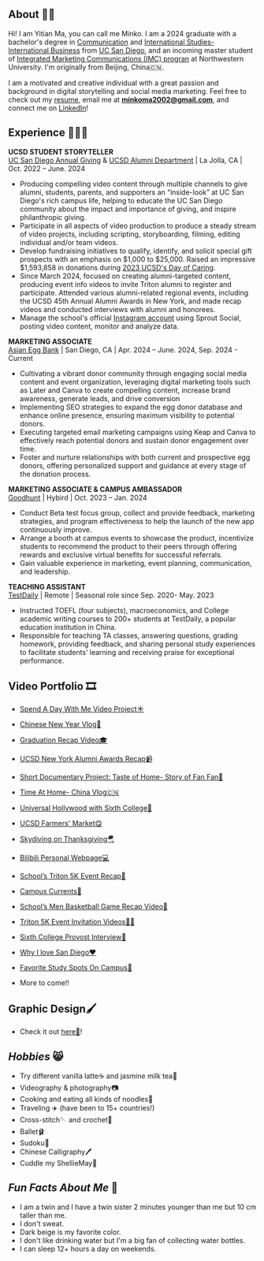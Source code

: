 ## About 👋🏼
Hi! I am Yitian Ma, you can call me Minko. I am a 2024 graduate with a bachelor's degree in [Communication](https://communication.ucsd.edu/) and [International Studies- International Business](https://isp.ucsd.edu/) from [UC San Diego](https://ucsd.edu/), and an incoming master student of [Integrated Marketing Communications (IMC) progran](https://www.medill.northwestern.edu/imc/full-time/) at Northwestern University. I'm originally from Beijing, China🇨🇳.

I am a motivated and creative individual with a great passion and background in digital storytelling and social media marketing. Feel free to check out my [resume](https://minkoma.github.io/minkoma.io/assets/Resume.pdf), email me at **minkoma2002@gmail.com**, and connect me on [LinkedIn](https://www.linkedin.com/in/minko-m-281519255/)!

## Experience 💁🏻‍♀️
**UCSD STUDENT STORYTELLER** <br>
[UC San Diego Annual Giving](https://giving.ucsd.edu/) & [UCSD Alumni Department](https://alumni.ucsd.edu/) | La Jolla, CA | Oct. 2022 – June. 2024
* Producing compelling video content through multiple channels to give alumni, students, parents, and supporters an “inside-look” at UC San Diego's rich campus life, helping to educate the UC San Diego community about the impact and importance of giving, and inspire philanthropic giving.
* Participate in all aspects of video production to produce a steady stream of video projects, including scripting, storyboarding, filming, editing individual and/or team videos.
* Develop fundraising initiatives to qualify, identify, and solicit special gift prospects with an emphasis on $1,000 to $25,000. Raised an impressive $1,593,858 in donations during [2023 UCSD's Day of Caring](https://ucare.ucsd.edu/pages/home-2308).
* Since March 2024, focused on creating alumni-targeted content, producing event info videos to invite Triton alumni to register and participate. Attended various alumni-related regional events, including the UCSD 45th Annual Alumni Awards in New York, and made recap videos and conducted interviews with alumni and honorees.
* Manage the school's official [Instagram account](https://www.instagram.com/ucsdstorytellers) using Sprout Social, posting video content, monitor and analyze data.

**MARKETING ASSOCIATE**<br>
[Asian Egg Bank](https://www.asianeggbank.com/) | San Diego, CA | Apr. 2024 – June. 2024, Sep. 2024 - Current
* Cultivating a vibrant donor community through engaging social media content and event organization, leveraging digital marketing tools such as Later and Canva to create compelling content, increase brand awareness, generate leads, and drive conversion
* Implementing SEO strategies to expand the egg donor database and enhance online presence, ensuring maximum visibility to potential donors.
* Executing targeted email marketing campaigns using Keap and Canva to effectively reach potential donors and sustain donor engagement over time.
* Foster and nurture relationships with both current and prospective egg donors, offering personalized support and guidance at every stage of the donation process.

**MARKETING ASSOCIATE & CAMPUS AMBASSADOR**<br>
[Goodhunt](https://www.goodhunt.com/gh-page/home#about) | Hybird | Oct. 2023 – Jan. 2024
* Conduct Beta test focus group, collect and provide feedback, marketing strategies, and program effectiveness to help the launch of the new app continuously improve.
* Arrange a booth at campus events to showcase the product, incentivize students to recommend the product to their peers through offering rewards and exclusive virtual benefits for successful referrals.
* Gain valuable experience in marketing, event planning, communication, and leadership.

**TEACHING ASSISTANT**<br>
[TestDaily](https://www.testdaily.cn/) | Remote | Seasonal role since Sep. 2020- May. 2023
* Instructed TOEFL (four subjects), macroeconomics, and College academic writing courses to 200+ students at TestDaily, a popular education institution in China.
* Responsible for teaching TA classes, answering questions, grading homework, providing feedback, and sharing personal study experiences to facilitate students’ learning and receiving praise for exceptional performance.

## **Video Portfolio** 🎞️

* [Spend A Day With Me Video Project☀️](https://youtu.be/q2FydPe0dEs?si=Hiq64SotP45n8kg3)

* [Chinese New Year Vlog🥳](https://www.instagram.com/p/CnxFVnZJ-c2/)

* [Graduation Recap Video🎓](https://drive.google.com/file/d/1-7BBD84FGpq1QqEipjc3NewutDOL_z6-/view?usp=sharing)

* [UCSD New York Alumni Awards Recap📹](https://www.instagram.com/p/C5o5H6OPJcL/)

* [Short Documentary Project: Taste of Home- Story of Fan Fan🍜](https://drive.google.com/file/d/1fqWAGMzZHsRLnFVDzHd3WNh04QCnRGBP/view?usp=sharing)

* [Time At Home- China Vlog🇨🇳](https://www.instagram.com/p/Czt-H4xPql_/)

* [Universal Hollywood with Sixth College🎢](https://www.instagram.com/p/C7hfQv7Pga-/)

* [UCSD Farmers' Market😋](https://www.instagram.com/p/C5RECJtOtdj/)

* [Skydiving on Thanksgiving🪂](https://www.instagram.com/p/C1C-v7sPo2n/)

* [Bilibili Personal Webpage💻](https://space.bilibili.com/27967565?spm_id_from=333.999.0.0)

* [School’s Triton 5K Event Recap🏃](https://www.instagram.com/p/CyyrS56P3Up/)

* [Campus Currents🎤](https://www.instagram.com/p/C7FA0LAPYn7/)

* [School’s Men Basketball Game Recap Video🏀](https://www.instagram.com/p/Cqt1l_DJgZ7/)

* [Triton 5K Event Invitation Videos🙌🏻](https://www.instagram.com/p/CylwhxduHmM/)

* [Sixth College Provost Interview🎤](https://www.youtube.com/watch?v=qGBwtQJhGSU&t=18s)

* [Why I love San Diego❤️](https://www.instagram.com/p/Co8DVJmDtAN/)

* [Favorite Study Spots On Campus🏫](https://www.instagram.com/p/Cn7oQQUD6-c/)

* More to come!!

## **Graphic Design🖌️** 
* Check it out [here🤗](https://minkoma.github.io/minkoma.io/assets/Design.pdf)!

## *Hobbies* 😸
* Try different vanilla latte☕️ and jasmine milk tea🧋
* Videography & photography📷
* Cooking and eating all kinds of noodles🍜
* Traveling ✈️ (have been to 15+ countries!)
* Cross-stitch🪡 and crochet🧶
* Ballet🩰
* Sudoku🔢
* Chinese Calligraphy🖊️
* Cuddle my ShellieMay🧸

## *Fun Facts About Me* 🤫
* I am a twin and I have a twin sister 2 minutes younger than me but 10 cm taller than me.
* I don't sweat.
* Dark beige is my favorite color.
* I don't like drinking water but I'm a big fan of collecting water bottles.
* I can sleep 12+ hours a day on weekends.